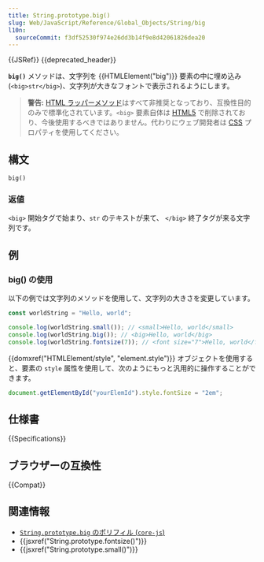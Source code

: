 ```yaml
---
title: String.prototype.big()
slug: Web/JavaScript/Reference/Global_Objects/String/big
l10n:
  sourceCommit: f3df52530f974e26dd3b14f9e8d42061826dea20
---
```


{{JSRef}} {{deprecated_header}}

**`big()`** メソッドは、文字列を {{HTMLElement("big")}} 要素の中に埋め込み (`<big>str</big>`)、文字列が大きなフォントで表示されるようにします。

> **警告:** [HTML ラッパーメソッド](/ja/docs/Web/JavaScript/Reference/Global_Objects/String#html_wrapper_methods)はすべて非推奨となっており、互換性目的のみで標準化されています。`<big>` 要素自体は [HTML5](/ja/docs/Glossary/HTML5) で削除されており、今後使用するべきではありません。代わりにウェブ開発者は [CSS](/ja/docs/Web/CSS) プロパティを使用してください。

## 構文

```js-nolint
big()
```

### 返値

`<big>` 開始タグで始まり、`str` のテキストが来て、 `</big>` 終了タグが来る文字列です。

## 例

### big() の使用

以下の例では文字列のメソッドを使用して、文字列の大きさを変更しています。

```js
const worldString = "Hello, world";

console.log(worldString.small()); // <small>Hello, world</small>
console.log(worldString.big()); // <big>Hello, world</big>
console.log(worldString.fontsize(7)); // <font size="7">Hello, world</font>
```

{{domxref("HTMLElement/style", "element.style")}} オブジェクトを使用すると、要素の `style` 属性を使用して、次のようにもっと汎用的に操作することができます。

```js
document.getElementById("yourElemId").style.fontSize = "2em";
```

## 仕様書

{{Specifications}}

## ブラウザーの互換性

{{Compat}}

## 関連情報

- [`String.prototype.big` のポリフィル (`core-js`)](https://github.com/zloirock/core-js#ecmascript-string-and-regexp)
- {{jsxref("String.prototype.fontsize()")}}
- {{jsxref("String.prototype.small()")}}

